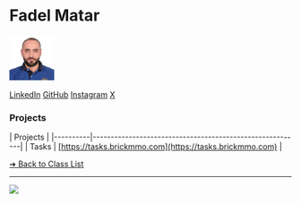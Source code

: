 # Fadel Matar

<img src="images/fastodigama.jpg" height = 80 alt ="Fadel Matar">

[LinkedIn](www.linkedin.com/in/fadelmatar)
[GitHub](https://github.com/fastodigama)
[Instagram](https://www.instagram.com/f_a_d_e_l__m_a_t_a_r/)
[X](https://x.com/MesioFesio)

### Projects

| Projects |
|----------|----------------------------------------------------------|
| Tasks    | [https://tasks.brickmmo.com](https://tasks.brickmmo.com) |

[&#10132; Back to Class List](/)

---

<a href="https://brickmmo.com">
<img src="https://brickmmo.com/images/brickmmo-logo-horizontal.jpg" width="100">
</a>